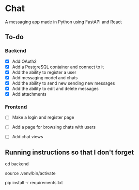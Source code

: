 # Chat

A messaging app made in Python using FastAPI and React

## To-do
### Backend
- [x] Add OAuth2
- [x] Add a PostgreSQL container and connect to it
- [x] Add the ability to register a user
- [x] Add messaging model and chats
- [x] Add the ability to send new sending new messages
- [x] Add the ability to edit and delete messages
- [x] Add attachments

### Frontend
- [ ] Make a login and register page
- [ ] Add a page for browsing chats with users
- [ ] Add chat views


## Running instructions so that I don't forget
cd backend

source .venv/bin/activate

pip install -r requirements.txt
